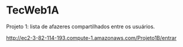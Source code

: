 # TecWeb1A

Projeto 1: lista de afazeres compartilhados entre os usuários.

http://ec2-3-82-114-193.compute-1.amazonaws.com/Projeto1B/entrar

